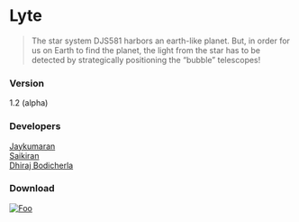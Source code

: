 # Lyte 
>The star system DJS581 harbors an earth-like planet. But, in order for us on Earth to find the
planet, the light from the star has to be detected by strategically positioning the “bubble” 
telescopes!

### Version
1.2 (alpha)

### Developers
[Jaykumaran]<br>
[Saikiran]<br>
[Dhiraj Bodicherla]<br>

### Download
[![Foo](https://developer.android.com/images/brand/en_generic_rgb_wo_60.png)](https://bit.ly/lyte-game/)

[Jaykumaran]:https://github.com/jaykumarark
[Saikiran]:https://github.com/saikiran153
[Dhiraj Bodicherla]:https://github.com/jaykumarark
